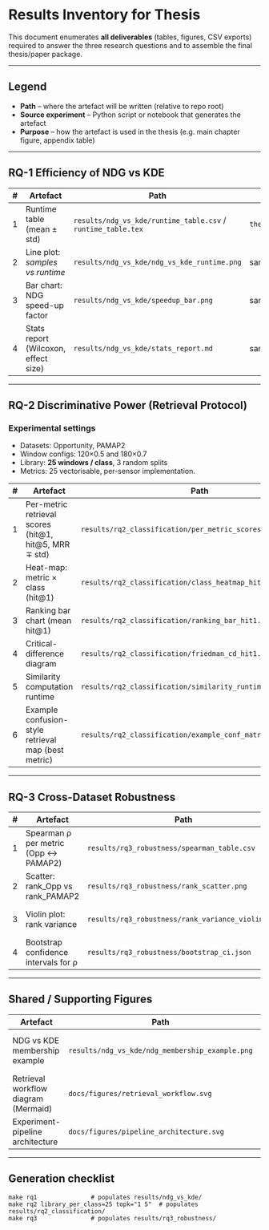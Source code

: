 # Results Inventory for Thesis

This document enumerates **all deliverables** (tables, figures, CSV exports) required to answer the three research questions and to assemble the final thesis/paper package.

---
## Legend
* **Path** – where the artefact will be written (relative to repo root)
* **Source experiment** – Python script or notebook that generates the artefact
* **Purpose** – how the artefact is used in the thesis (e.g. main chapter figure, appendix table)

---
## RQ-1  Efficiency of NDG vs KDE

| # | Artefact | Path | Source experiment | Purpose |
|---|----------|------|-------------------|---------|
| 1 | Runtime table (mean ± std) | `results/ndg_vs_kde/runtime_table.csv`  / `runtime_table.tex` | `thesis/exp/ndg_vs_kde.py` | Chapter 4 table, LaTeX import |
| 2 | Line plot: *samples vs runtime* | `results/ndg_vs_kde/ndg_vs_kde_runtime.png` | same | Visual proof of scalability |
| 3 | Bar chart: NDG speed-up factor | `results/ndg_vs_kde/speedup_bar.png` | same | Highlight performance gain |
| 4 | Stats report (Wilcoxon, effect size) | `results/ndg_vs_kde/stats_report.md` | same | Methods appendix |

---
## RQ-2  Discriminative Power (Retrieval Protocol)

### Experimental settings
* Datasets: Opportunity, PAMAP2  
* Window configs: 120×0.5 and 180×0.7  
* Library: **25 windows / class**, 3 random splits  
* Metrics: 25 vectorisable, per-sensor implementation.

| # | Artefact | Path | Source experiment | Purpose |
|---|----------|------|-------------------|---------|
| 1 | Per-metric retrieval scores (hit@1, hit@5, MRR ∓ std) | `results/rq2_classification/per_metric_scores.csv` | `thesis/exp/rq2_experiment.py` | Core quantitative result |
| 2 | Heat-map: metric × class (hit@1) | `results/rq2_classification/class_heatmap_hit1.png` | same | Visual insight per activity |
| 3 | Ranking bar chart (mean hit@1) | `results/rq2_classification/ranking_bar_hit1.png` | same | Top-metric overview |
| 4 | Critical-difference diagram | `results/rq2_classification/friedman_cd_hit1.png` | `thesis/exp/rq2_statistical_analysis.py` | Significance testing |
| 5 | Similarity computation runtime | `results/rq2_classification/similarity_runtime.csv` | `rq2_experiment.py` | Methods & scalability |
| 6 | Example confusion-style retrieval map (best metric) | `results/rq2_classification/example_conf_matrix_jaccard.png` | optional notebook | Qualitative explanation |

---
## RQ-3  Cross-Dataset Robustness

| # | Artefact | Path | Source experiment | Purpose |
|---|----------|------|-------------------|---------|
| 1 | Spearman ρ per metric (Opp ↔ PAMAP2) | `results/rq3_robustness/spearman_table.csv` | `thesis/exp/cross_dataset_robustness.py` | Quantifies robustness |
| 2 | Scatter: rank_Opp vs rank_PAMAP2 | `results/rq3_robustness/rank_scatter.png` | same | Visual correlation |
| 3 | Violin plot: rank variance | `results/rq3_robustness/rank_variance_violin.png` | same | Shows stability per metric |
| 4 | Bootstrap confidence intervals for ρ | `results/rq3_robustness/bootstrap_ci.json` | same | Statistical rigor |

---
## Shared / Supporting Figures

| Artefact | Path | Source | Purpose |
|----------|------|--------|---------|
| NDG vs KDE membership example | `results/ndg_vs_kde/ndg_membership_example.png` | small notebook | Illustrative figure (Chapter 3) |
| Retrieval workflow diagram (Mermaid) | `docs/figures/retrieval_workflow.svg` | `docs/figures/` | Method overview |
| Experiment-pipeline architecture | `docs/figures/pipeline_architecture.svg` | draw.io | Thesis methods section |

---
## Generation checklist

```
make rq1               # populates results/ndg_vs_kde/
make rq2 library_per_class=25 topk="1 5"  # populates results/rq2_classification/
make rq3               # populates results/rq3_robustness/
``` 